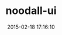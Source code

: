 ---
layout: post
title:  "noodall-ui"
repo:   "beef/noodall-ui"
date:   2015-02-18 17:16:10
gemurl: http://github.com/beef/noodall-ui
---